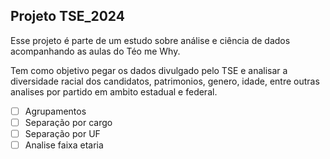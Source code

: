 ## Projeto TSE_2024

Esse projeto é parte de um estudo sobre análise e ciência de dados acompanhando as aulas do Téo me Why. 

Tem como objetivo pegar os dados divulgado pelo TSE e analisar a diversidade racial dos candidatos, patrimonios, genero, idade, entre outras analises por partido em ambito estadual e federal.



- [ ] Agrupamentos
- [ ] Separação por cargo
- [ ] Separação por UF
- [ ] Analise faixa etaria
